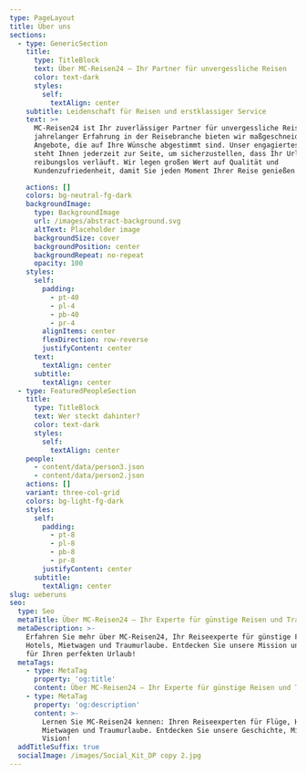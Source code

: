 ```yaml
---
type: PageLayout
title: Über uns
sections:
  - type: GenericSection
    title:
      type: TitleBlock
      text: Über MC-Reisen24 – Ihr Partner für unvergessliche Reisen
      color: text-dark
      styles:
        self:
          textAlign: center
    subtitle: Leidenschaft für Reisen und erstklassiger Service
    text: >+
      MC-Reisen24 ist Ihr zuverlässiger Partner für unvergessliche Reisen. Mit
      jahrelanger Erfahrung in der Reisebranche bieten wir maßgeschneiderte
      Angebote, die auf Ihre Wünsche abgestimmt sind. Unser engagiertes Team
      steht Ihnen jederzeit zur Seite, um sicherzustellen, dass Ihr Urlaub
      reibungslos verläuft. Wir legen großen Wert auf Qualität und
      Kundenzufriedenheit, damit Sie jeden Moment Ihrer Reise genießen können.

    actions: []
    colors: bg-neutral-fg-dark
    backgroundImage:
      type: BackgroundImage
      url: /images/abstract-background.svg
      altText: Placeholder image
      backgroundSize: cover
      backgroundPosition: center
      backgroundRepeat: no-repeat
      opacity: 100
    styles:
      self:
        padding:
          - pt-40
          - pl-4
          - pb-40
          - pr-4
        alignItems: center
        flexDirection: row-reverse
        justifyContent: center
      text:
        textAlign: center
      subtitle:
        textAlign: center
  - type: FeaturedPeopleSection
    title:
      type: TitleBlock
      text: Wer steckt dahinter?
      color: text-dark
      styles:
        self:
          textAlign: center
    people:
      - content/data/person3.json
      - content/data/person2.json
    actions: []
    variant: three-col-grid
    colors: bg-light-fg-dark
    styles:
      self:
        padding:
          - pt-8
          - pl-8
          - pb-8
          - pr-8
        justifyContent: center
      subtitle:
        textAlign: center
slug: ueberuns
seo:
  type: Seo
  metaTitle: Über MC-Reisen24 – Ihr Experte für günstige Reisen und Traumurlaube
  metaDescription: >-
    Erfahren Sie mehr über MC-Reisen24, Ihr Reiseexperte für günstige Flüge,
    Hotels, Mietwagen und Traumurlaube. Entdecken Sie unsere Mission und Vision
    für Ihren perfekten Urlaub!
  metaTags:
    - type: MetaTag
      property: 'og:title'
      content: Über MC-Reisen24 – Ihr Experte für günstige Reisen und Traumurlaube
    - type: MetaTag
      property: 'og:description'
      content: >-
        Lernen Sie MC-Reisen24 kennen: Ihren Reiseexperten für Flüge, Hotels,
        Mietwagen und Traumurlaube. Entdecken Sie unsere Geschichte, Mission und
        Vision!
  addTitleSuffix: true
  socialImage: /images/Social_Kit_DP copy 2.jpg
---
```

